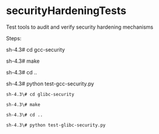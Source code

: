 # securityHardeningTests
Test tools to audit and verify security hardening mechanisms


Steps:

  sh-4.3\# cd gcc-security

  sh-4.3\# make

  sh-4.3\# cd ..

  sh-4.3\# python test-gcc-security.py



	sh-4.3\# cd glibc-security

	sh-4.3\# make

	sh-4.3\# cd ..

	sh-4.3\# python test-glibc-security.py




